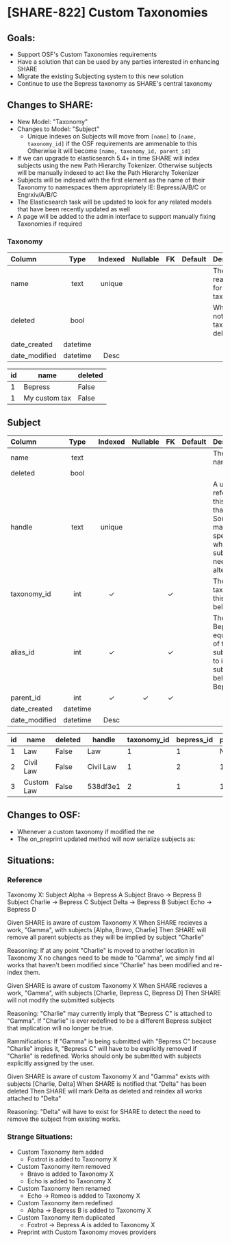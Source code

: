 # [SHARE-822] Custom Taxonomies


## Goals:
   - Support OSF's Custom Taxonomies requirements
   - Have a solution that can be used by any parties interested in enhancing SHARE
   - Migrate the existing Subjecting system to this new solution
   - Continue to use the Bepress taxonomy as SHARE's central taxonomy


## Changes to SHARE:
  - New Model: "Taxonomy"
  - Changes to Model: "Subject"
    - Unique indexes on Subjects will move from `[name]` to `[name, taxonomy_id]` if the OSF requirements are ammenable to this
      Otherwise it will become `[name, taxonomy_id, parent_id]`
  - If we can upgrade to elasticsearch 5.4+ in time SHARE will index subjects using the new Path Hierarchy Tokenizer.
    Otherwise subjects will be manually indexed to act like the Path Hierarchy Tokenizer
  - Subjects will be indexed with the first element as the name of their Taxonomy to namespaces them appropriately
    IE: Bepress/A/B/C or Engrxiv/A/B/C
  - The Elasticsearch task will be updated to look for any related models that have been recently updated as well
  - A page will be added to the admin interface to support manually fixing Taxonomies if required

### Taxonomy

| Column        |   Type   | Indexed | Nullable | FK  | Default | Description                                    |
| :------------ | :------: | :-----: | :------: | :-: | :-----: | :--------------------------------------------- |
| name          |   text   | unique  |          |     |         | The human readable name for this taxonomy      |
| deleted       |   bool   |         |          |     |         | Whether or not this taxonomy is deleted/usable |
| date_created  | datetime |         |          |     |         |                                                |
| date_modified | datetime |  Desc   |          |     |         |                                                |

| id  | name          | deleted |
| --- | ------------- | ------- |
| 1   | Bepress       | False   |
| 1   | My custom tax | False   |

## Subject

| Column        |   Type   | Indexed | Nullable | FK  | Default | Description                                                                                        |
| :------------ | :------: | :-----: | :------: | :-: | :-----: | :------------------------------------------------------------------------------------------------- |
| name          |   text   |         |          |     |         | The subject name                                                                                   |
| deleted       |   bool   |         |          |     |         |                                                                                                    |
| handle        |   text   | unique  |          |     |         | A unique refence to this subject that Sources may use to specify which subject needs to be altered |
| taxonomy_id   |   int    |    ✓    |          |  ✓  |         | The taxonomy this subject belongs to                                                               |
| alias_id      |   int    |    ✓    |          |  ✓  |         | The Bepress equivalent of this subject. Set to id if this subject belongs to Bepress.              |
| parent_id     |   int    |    ✓    |    ✓     |  ✓  |         |                                                                                                    |
| date_created  | datetime |         |          |     |         |                                                                                                    |
| date_modified | datetime |  Desc   |          |     |         |                                                                                                    |

| id  | name       | deleted | handle    | taxonomy_id | bepress_id | parent_id |
| --- | ---------- | ------- | --------- | ----------- | ---------- | --------- |
| 1   | Law        | False   | Law       | 1           | 1          | NULL      |
| 2   | Civil Law  | False   | Civil Law | 1           | 2          | 1         |
| 3   | Custom Law | False   | 538df3e1  | 2           | 1          | 1         |

## Changes to OSF: 
  - Whenever a custom taxonomy if modified the ne
  - The on_preprint updated method will now serialize subjects as:

## Situations:

### Reference
Taxonomy X:
  Subject Alpha -> Bepress A
    Subject Bravo -> Bepress B
      Subject Charlie -> Bepress C
    Subject Delta -> Bepress B
  Subject Echo -> Bepress D

Given SHARE is aware of custom Taxonomy X
When SHARE recieves a work, "Gamma", with subjects [Alpha, Bravo, Charlie]
Then SHARE will remove all parent subjects as they will be implied by subject "Charlie"

  Reasoning:
    If at any point "Charlie" is moved to another location in Taxonomy X no changes need to
    be made to "Gamma", we simply find all works that haven't been modified since "Charlie"
    has been modified and re-index them.

Given SHARE is aware of custom Taxonomy X
When SHARE recieves a work, "Gamma", with subjects [Charlie, Bepress C, Bepress D]
Then SHARE will not modify the submitted subjects

  Reasoning:
    "Charlie" may currently imply that "Bepress C" is attached to "Gamma". If "Charlie" is
    ever redefined to be a different Bepress subject that implication will no longer be true.

  Rammifications:
    If "Gamma" is being submitted with "Bepress C" because "Charlie" impies it, "Bepress C" will
    have to be explicitly removed if "Charlie" is redefined.
    Works should only be submitted with subjects explicitly assigned by the user.

Given SHARE is aware of custom Taxonomy X and "Gamma" exists with subjects [Charlie, Delta]
When SHARE is notified that "Delta" has been deleted
Then SHARE will mark Delta as deleted and reindex all works attached to "Delta"

  Reasoning:
    "Delta" will have to exist for SHARE to detect the need to remove the subject from existing
    works.

### Strange Situations:
  - Custom Taxonomy item added
    - Foxtrot is added to Taxonomy X
  - Custom Taxonomy item removed
    - Bravo is added to Taxonomy X
    - Echo is added to Taxonomy X
  - Custom Taxonomy item renamed
    - Echo -> Romeo is added to Taxonomy X
  - Custom Taxonomy item redefined
    - Alpha -> Bepress B is added to Taxonomy X
  - Custom Taxonomy item duplicated
    - Foxtrot -> Bepress A is added to Taxonomy X
  - Preprint with Custom Taxonomy moves providers

